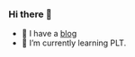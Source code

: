 ### Hi there 👋

<!-- - 🔭 I’m currently working on ... -->
- 🤔 I have a [blog](https://zhuo-lingzhao.github.io)
- 🌱 I’m currently learning PLT.

<!--
**wwdc14yh/wwdc14yh** is a ✨ _special_ ✨ repository because its `README.md` (this file) appears on your GitHub profile.

Here are some ideas to get you started:

- 🔭 I’m currently working on ...
- 🌱 I’m currently learning ...
- 👯 I’m looking to collaborate on ...
- 🤔 I’m looking for help with ...
- 💬 Ask me about ...
- 📫 How to reach me: ...
- 😄 Pronouns: ...
- ⚡ Fun fact: ...
-->
